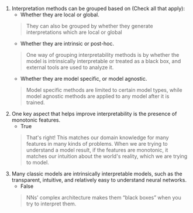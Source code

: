 1. Interpretation methods can be grouped based on (Check all that apply):
    + Whether they are local or global.
    > They can also be grouped by whether they generate interpretations which are local or global
    + Whether they are intrinsic or post-hoc.
    > One way of grouping interpretability methods is by whether the model is intrinsically interpretable or treated as a black box, and external tools are used to analyze it.
    + Whether they are model specific, or model agnostic.
    > Model specific methods are limited to certain model types, while model agnostic methods are applied to any model after it is trained.
2. One key aspect that helps improve interpretability is the presence of monotonic features.
    + True
    > That's right! This matches our domain knowledge for many features in many kinds of problems. When we are trying to understand a model result, if the features are monotonic, it matches our intuition about the world's reality, which we are trying to model.
3. Many classic models are intrinsically interpretable models, such as the transparent, intuitive, and relatively easy to understand neural networks.
    + False
    > NNs’ complex architecture makes them “black boxes” when you try to interpret them.

